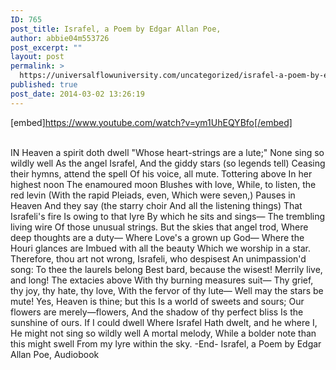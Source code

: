 ```yaml
---
ID: 765
post_title: Israfel, a Poem by Edgar Allan Poe,
author: abbie04m553726
post_excerpt: ""
layout: post
permalink: >
  https://universalflowuniversity.com/uncategorized/israfel-a-poem-by-edgar-allan-poe/
published: true
post_date: 2014-03-02 13:26:19
---
```

[embed]https://www.youtube.com/watch?v=ym1UhEQYBfo[/embed]</br></br>
<p>IN Heaven a spirit doth dwell
         "Whose heart-strings are a lute;"
     None sing so wildly well
     As the angel Israfel,
     And the giddy stars (so legends tell)
     Ceasing their hymns, attend the spell
         Of his voice, all mute.
     Tottering above
         In her highest noon
         The enamoured moon
     Blushes with love,
         While, to listen, the red levin
         (With the rapid Pleiads, even,
         Which were seven,)
         Pauses in Heaven
     And they say (the starry choir
         And all the listening things)
     That Israfeli's fire
     Is owing to that lyre
         By which he sits and sings—
     The trembling living wire
     Of those unusual strings.
     But the skies that angel trod,
         Where deep thoughts are a duty—
     Where Love's a grown up God—
         Where the Houri glances are
     Imbued with all the beauty
         Which we worship in a star.
     Therefore, thou art not wrong,
         Israfeli, who despisest
     An unimpassion'd song:
     To thee the laurels belong
         Best bard, because the wisest!
     Merrily live, and long!
     The extacies above
         With thy burning measures suit—
     Thy grief, thy joy, thy hate, thy love,
         With the fervor of thy lute—
         Well may the stars be mute!
     Yes, Heaven is thine; but this
         Is a world of sweets and sours;
         Our flowers are merely—flowers,
     And the shadow of thy perfect bliss
         Is the sunshine of ours.
     If I could dwell
     Where Israfel
         Hath dwelt, and he where I,
     He might not sing so wildly well
         A mortal melody,
     While a bolder note than this might swell
         From my lyre within the sky.
-End-
Israfel, a Poem by Edgar Allan Poe, Audiobook</p>